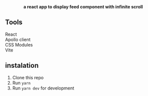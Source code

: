 
<div align="center"><strong>a react app to display feed component with infinite scroll</strong></div>

## Tools

<dl>
  <dt>React</dt>
  <dt>Apollo client</dt>
  <dt>CSS Modules</dt>
  <dt>Vite</dt>
</dl>

## instalation

1.  Clone this repo
2.  Run `yarn`
3.  Run `yarn dev` for development
